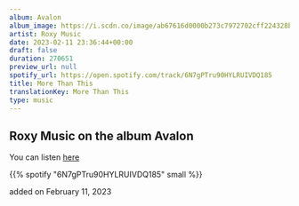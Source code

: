 ```yaml
---
album: Avalon
album_image: https://i.scdn.co/image/ab67616d0000b273c7972702cff224328b39f8a6
artist: Roxy Music
date: 2023-02-11 23:36:44+00:00
draft: false
duration: 270651
preview_url: null
spotify_url: https://open.spotify.com/track/6N7gPTru90HYLRUIVDQ185
title: More Than This
translationKey: More Than This
type: music
---
```


## Roxy Music on the album Avalon

You can listen [here](https://open.spotify.com/track/6N7gPTru90HYLRUIVDQ185)

{{% spotify "6N7gPTru90HYLRUIVDQ185" small %}}

added on February 11, 2023